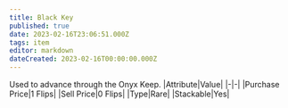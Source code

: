 ```yaml
---
title: Black Key
published: true
date: 2023-02-16T23:06:51.000Z
tags: item
editor: markdown
dateCreated: 2023-02-16T00:00:00.000Z
---
```


Used to advance through the Onyx Keep.
|Attribute|Value|
|-|-|
|Purchase Price|1 Flips|
|Sell Price|0 Flips|
|Type|Rare|
|Stackable|Yes|


